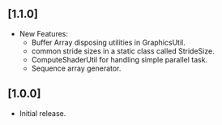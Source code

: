 ## [1.1.0]

- New Features:
  - Buffer Array disposing utilities in GraphicsUtil.
  - common stride sizes in a static class called StrideSize.
  - ComputeShaderUtil for handling simple parallel task.
  - Sequence array generator.

## [1.0.0]

- Initial release.
